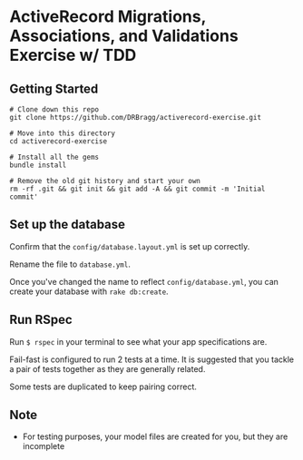 # ActiveRecord Migrations, Associations, and Validations Exercise w/ TDD

## Getting Started

```no-highlight
# Clone down this repo
git clone https://github.com/DRBragg/activerecord-exercise.git

# Move into this directory
cd activerecord-exercise

# Install all the gems
bundle install

# Remove the old git history and start your own
rm -rf .git && git init && git add -A && git commit -m 'Initial commit'
```
## Set up the database

Confirm that the `config/database.layout.yml` is set up correctly.

Rename the file to `database.yml`.

Once you've changed the name to reflect `config/database.yml`, you can create your database with
`rake db:create`.

## Run RSpec

Run `$ rspec` in your terminal to see what your app specifications are.

Fail-fast is configured to run 2 tests at a time. It is suggested that you tackle a pair of tests together as they are generally related.

Some tests are duplicated to keep pairing correct.

## Note

 * For testing purposes, your model files are created for you, but they are incomplete
